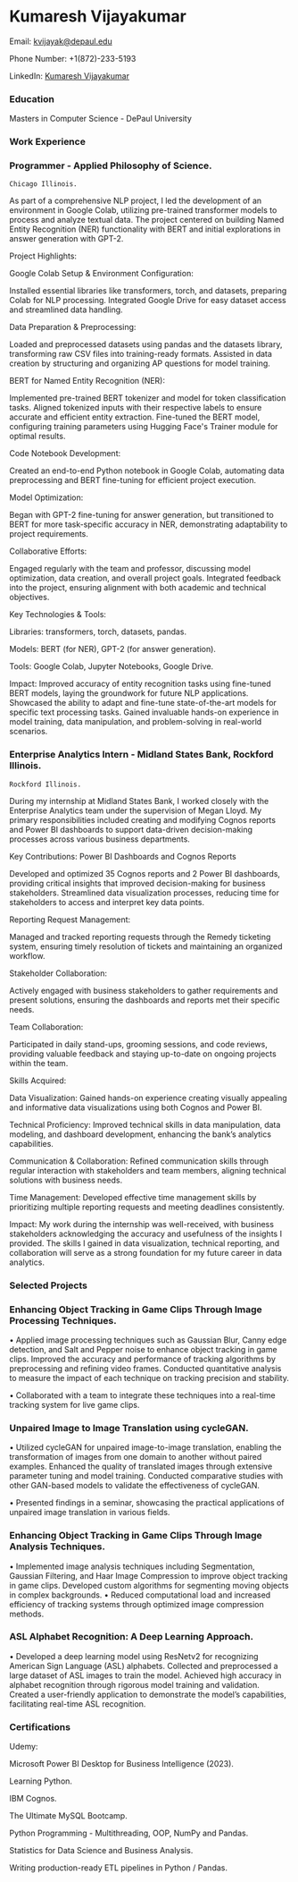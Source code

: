 # Kumaresh Vijayakumar

Email: kvijayak@depaul.edu  

Phone Number: +1(872)-233-5193

LinkedIn: [Kumaresh Vijayakumar](https://www.linkedin.com/in/kumaresh-vijayakumar/)

### Education
Masters in Computer Science - DePaul University
                                                                
### Work Experience
### Programmer - Applied Philosophy of Science.
    Chicago Illinois.

As part of a comprehensive NLP project, I led the development of an environment in Google Colab, utilizing pre-trained transformer models to process and analyze textual data. The project centered on building Named Entity Recognition (NER) functionality with BERT and initial explorations in answer generation with GPT-2.
    
Project Highlights:
    
Google Colab Setup & Environment Configuration:
    
Installed essential libraries like transformers, torch, and datasets, preparing Colab for NLP processing.
Integrated Google Drive for easy dataset access and streamlined data handling.
   
Data Preparation & Preprocessing:
    
Loaded and preprocessed datasets using pandas and the datasets library, transforming raw CSV files into training-ready formats.
Assisted in data creation by structuring and organizing AP questions for model training.
    
BERT for Named Entity Recognition (NER):
    
 Implemented pre-trained BERT tokenizer and model for token classification tasks.
 Aligned tokenized inputs with their respective labels to ensure accurate and efficient entity extraction.
 Fine-tuned the BERT model, configuring training parameters using Hugging Face's Trainer module for optimal results.

 Code Notebook Development:
    
Created an end-to-end Python notebook in Google Colab, automating data preprocessing and BERT fine-tuning for efficient project execution.
    
Model Optimization:
    
Began with GPT-2 fine-tuning for answer generation, but transitioned to BERT for more task-specific accuracy in NER, demonstrating adaptability to project requirements.
    
Collaborative Efforts:
    
Engaged regularly with the team and professor, discussing model optimization, data creation, and overall project goals.
Integrated feedback into the project, ensuring alignment with both academic and technical objectives.

Key Technologies & Tools:
    
Libraries: transformers, torch, datasets, pandas.

Models: BERT (for NER), GPT-2 (for answer generation).
 
Tools: Google Colab, Jupyter Notebooks, Google Drive.
 
Impact: Improved accuracy of entity recognition tasks using fine-tuned BERT models, laying the groundwork for future NLP applications.
        Showcased the ability to adapt and fine-tune state-of-the-art models for specific text processing tasks.
        Gained invaluable hands-on experience in model training, data manipulation, and problem-solving in real-world scenarios.

    
### Enterprise Analytics Intern - Midland States Bank, Rockford Illinois.
    Rockford Illinois.

During my internship at Midland States Bank, I worked closely with the Enterprise Analytics team under the supervision of Megan Lloyd. My primary responsibilities included creating and modifying Cognos reports and Power BI dashboards to support data-driven decision-making processes across various business departments.

Key Contributions:
Power BI Dashboards and Cognos Reports

Developed and optimized 35 Cognos reports and 2 Power BI dashboards, providing critical insights that improved decision-making for business stakeholders.
Streamlined data visualization processes, reducing time for stakeholders to access and interpret key data points.

Reporting Request Management:

Managed and tracked reporting requests through the Remedy ticketing system, ensuring timely resolution of tickets and maintaining an organized workflow.

Stakeholder Collaboration:

Actively engaged with business stakeholders to gather requirements and present solutions, ensuring the dashboards and reports met their specific needs.

Team Collaboration:

Participated in daily stand-ups, grooming sessions, and code reviews, providing valuable feedback and staying up-to-date on ongoing projects within the team.

Skills Acquired:

   Data Visualization: Gained hands-on experience creating visually appealing and informative data visualizations using both Cognos and Power BI.

   Technical Proficiency: Improved technical skills in data manipulation, data modeling, and dashboard development, enhancing the bank’s analytics capabilities.

   Communication & Collaboration: Refined communication skills through regular interaction with stakeholders and team members, aligning technical solutions with business needs.

   Time Management: Developed effective time management skills by prioritizing multiple reporting requests and meeting deadlines consistently.

Impact:
My work during the internship was well-received, with business stakeholders acknowledging the accuracy and usefulness of the insights I provided. The skills I gained in data visualization, technical reporting, and collaboration will serve as a strong foundation for my future career in data analytics.

  

### Selected Projects
### Enhancing Object Tracking in Game Clips Through Image Processing Techniques.

  •	Applied image processing techniques such as Gaussian Blur, Canny edge detection, and Salt and Pepper noise to enhance object tracking in game clips. Improved the accuracy and performance of tracking algorithms by preprocessing and refining video frames. Conducted quantitative analysis to measure the impact of each technique on tracking precision and stability. 
  
  • Collaborated with a team to integrate these techniques into a real-time tracking system for live game clips.



### Unpaired Image to Image Translation using cycleGAN.

  •	Utilized cycleGAN for unpaired image-to-image translation, enabling the transformation of images from one domain to another without paired examples. Enhanced the quality of translated images through extensive parameter tuning and model training. Conducted comparative studies with other GAN-based models to validate the effectiveness of cycleGAN. 
  
  •	Presented findings in a seminar, showcasing the practical applications of unpaired image translation in various fields.



### Enhancing Object Tracking in Game Clips Through Image Analysis Techniques.

  •	Implemented image analysis techniques including Segmentation, Gaussian Filtering, and Haar Image Compression to improve object tracking in game clips. Developed custom algorithms for segmenting moving objects in complex backgrounds.
  •	Reduced computational load and increased efficiency of tracking systems through optimized image compression methods.



### ASL Alphabet Recognition: A Deep Learning Approach.

  •	Developed a deep learning model using ResNetv2 for recognizing American Sign Language (ASL) alphabets. Collected and preprocessed a large dataset of ASL images to train the model. Achieved high accuracy in alphabet recognition through rigorous model training and validation. Created a user-friendly application to demonstrate the model’s capabilities, facilitating real-time ASL recognition.


### Certifications
  Udemy:


 Microsoft Power BI Desktop for Business Intelligence (2023).

 Learning Python.

 IBM Cognos.

 The Ultimate MySQL Bootcamp.

 Python Programming - Multithreading, OOP, NumPy and Pandas.

 Statistics for Data Science and Business Analysis.

 Writing production-ready ETL pipelines in Python / Pandas.



